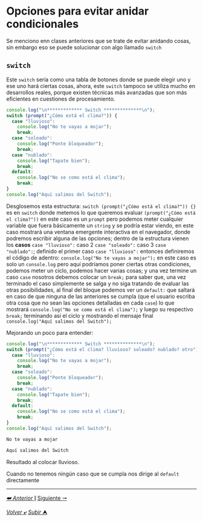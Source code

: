 # Opciones para evitar anidar condicionales

Se menciono enn clases anteriores que se trate de evitar anidando cosas, sin embargo eso se puede solucionar con algo llamado `switch`

## **`switch`**

Este `switch` sería como una tabla de botones donde se puede elegir uno y ese uno hará ciertas cosas, ahora, este `switch` tampoco se utiliza mucho en desarrollos reales, porque existen técnicas más avanzadas que son más eficientes en cuestiones de procesamiento.

~~~js
console.log("\n************* Switch **************\n");
switch (prompt("¿Cómo está el clima?")) {
  case "lluvioso":
    console.log("No te vayas a mojar");
    break;
  case "soleado":
    console.log("Ponte bloqueador");
    break;
  case "nublado":
    console.log("Tapate bien");
    break;
  default:
    console.log("No se como está el clima");
    break;
}
console.log("Aquí salimos del Switch");
~~~
Desglosemos esta estructura: `switch (prompt("¿Cómo está el clima?")) {}` es en ``switch`` donde metemos lo que queremos evaluar `(prompt("¿Cómo está el clima?"))` en este caso es un `prompt` pero podemos meter cualquier variable que fuera básicamente un `string` y se podría estar viendo, en este caso mostrará una ventana emergente interactiva en el navegador, donde podremos escribir alguna de las opciones; dentro de la estructura vienen los **casos** `case "lluvioso":` caso 2 `case "soleado":` caso 3 `case "nublado":`; definido el primer caso `case "lluvioso":` entonces definiremos el código de adentro: `console.log("No te vayas a mojar");` en este caso es solo un `console.log` pero aquí podríamos poner ciertas otras condiciones, podemos meter un ciclo, podemos hacer varias cosas; y una vez termine un caso `case` nosotros debemos colocar un `break;` para saber que, una vez terminado el caso simplemente se salga y no siga tratando de evaluar las otras posibilidades, al final del bloque podemos ver un `default:` que saltará en caso de que ninguna de las anteriores se cumpla (que el usuario escriba otra cosa que no sean las opciones detalladas en cada `case`) lo que mostrará `console.log("No se como está el clima");` y luego su respectivo `break;` terminando así el ciclo y mostrando el mensaje final `console.log("Aquí salimos del Switch");`

Mejorando un poco para entender:

~~~js
console.log("\n************* Switch **************\n");
switch (prompt("¿Cómo está el clima? lluvioso? soleado? nublado? otro")) {
  case "lluvioso":
    console.log("No te vayas a mojar");
    break;
  case "soleado":
    console.log("Ponte bloqueador");
    break;
  case "nublado":
    console.log("Tapate bien");
    break;
  default:
    console.log("No se como está el clima");
    break;
}
console.log("Aquí salimos del Switch");

No te vayas a mojar

Aquí salimos del Switch
~~~

Resultado al colocar lluvioso.

Cuando no tenemos ningún caso que se cumpla nos dirige al `default` directamente

---

[**&#11176;** *Anterior* &#11007;](/JavaScript/TeoriaJS/013_cicloForItercacionControlada.md "Ciclo for con iteración controlada") 
[Siguiente **&#129042;**](/JavaScript/TeoriaJS/README.md "Opciones para evitar anidar condicionales")

[*Volver* **&ldca;**](/JavaScript/TeoriaJS/README.md "Regresar a página Principal") 
[*Subir* **&#11165;**](# "Ir al título")